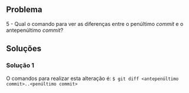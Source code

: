 ## Problema

5 - Qual o comando para ver as diferenças entre o penúltimo _commit_ e o
antepenúltimo _commit_?

## Soluções

### Solução 1

O comandos para realizar esta alteração é:
`$ git diff <antepenúltimo commit>..<penúltimo commit>`